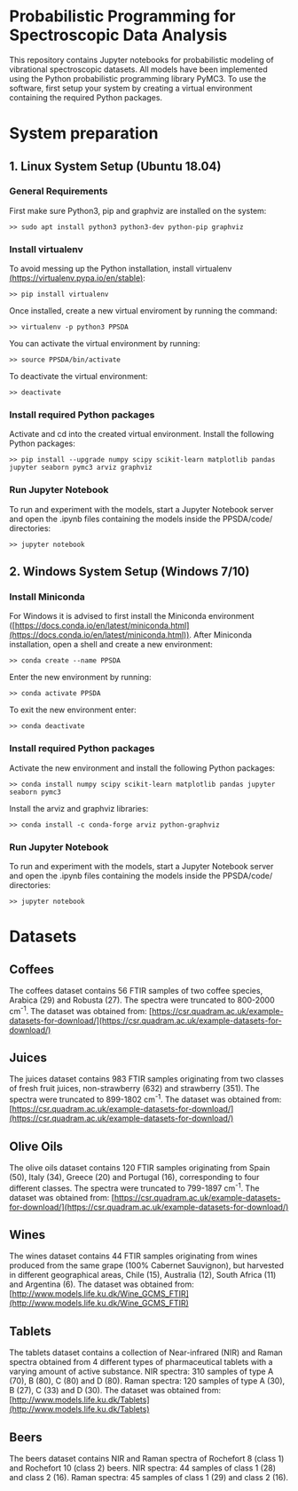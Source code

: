 # Probabilistic Programming for Spectroscopic Data Analysis
This repository contains Jupyter notebooks for probabilistic modeling of vibrational spectroscopic datasets. All models have been implemented using the Python probabilistic programming library PyMC3. To use the software, first setup your system by creating a virtual environment containing the required Python packages.

# System preparation

## 1. Linux System Setup (Ubuntu 18.04)

### General Requirements
First make sure Python3, pip and graphviz are installed on the system:

```
>> sudo apt install python3 python3-dev python-pip graphviz
```

### Install virtualenv

To avoid messing up the Python installation, install virtualenv [(https://virtualenv.pypa.io/en/stable)](https://virtualenv.pypa.io/en/stable/):

```
>> pip install virtualenv
```

Once installed, create a new virtual enviroment by running the command:

```
>> virtualenv -p python3 PPSDA
```

You can activate the virtual environment by running:
```
>> source PPSDA/bin/activate
```

To deactivate the virtual environment:
```
>> deactivate
```

### Install required Python packages

Activate and cd into the created virtual environment. Install the following Python packages:
```
>> pip install --upgrade numpy scipy scikit-learn matplotlib pandas jupyter seaborn pymc3 arviz graphviz
```

### Run Jupyter Notebook

To run and experiment with the models, start a Jupyter Notebook server and open the .ipynb files containing the models inside the PPSDA/code/ directories:
```
>> jupyter notebook
```

## 2. Windows System Setup (Windows 7/10)

### Install Miniconda

For Windows it is advised to first install the Miniconda environment ([https://docs.conda.io/en/latest/miniconda.html](https://docs.conda.io/en/latest/miniconda.html)). After Miniconda installation, open a shell and create a new environment:
```
>> conda create --name PPSDA
```

Enter the new environment by running:
```
>> conda activate PPSDA
```

To exit the new environment enter:
```
>> conda deactivate
```

### Install required Python packages

Activate the new environment and install the following Python packages: 
```
>> conda install numpy scipy scikit-learn matplotlib pandas jupyter seaborn pymc3
```

Install the arviz and graphviz libraries:
```
>> conda install -c conda-forge arviz python-graphviz
```

### Run Jupyter Notebook

To run and experiment with the models, start a Jupyter Notebook server and open the .ipynb files containing the models inside the PPSDA/code/ directories:
```
>> jupyter notebook
```

# Datasets

## Coffees
The coffees dataset contains 56 FTIR samples of two coffee species, Arabica (29) and Robusta (27). The spectra were truncated to 800-2000 cm<sup>-1</sup>. The dataset was obtained from: [https://csr.quadram.ac.uk/example-datasets-for-download/](https://csr.quadram.ac.uk/example-datasets-for-download/)

## Juices
The juices dataset contains 983 FTIR samples originating from two classes of fresh fruit juices, non-strawberry (632) and strawberry (351). The spectra were truncated to 899-1802 cm<sup>-1</sup>.  The dataset was obtained from: [https://csr.quadram.ac.uk/example-datasets-for-download/](https://csr.quadram.ac.uk/example-datasets-for-download/)

## Olive Oils
The olive oils dataset contains 120 FTIR samples originating from Spain (50), Italy (34), Greece (20) and Portugal (16), corresponding to four different classes. The spectra were truncated to 799-1897 cm<sup>-1</sup>. The dataset was obtained from: [https://csr.quadram.ac.uk/example-datasets-for-download/](https://csr.quadram.ac.uk/example-datasets-for-download/)

## Wines
The wines dataset contains 44 FTIR samples originating from wines produced from the same grape (100% Cabernet Sauvignon), but harvested in different geographical areas, Chile (15), Australia (12), South Africa (11) and Argentina (6). The dataset was obtained from: [http://www.models.life.ku.dk/Wine_GCMS_FTIR](http://www.models.life.ku.dk/Wine_GCMS_FTIR)

## Tablets
The tablets dataset contains a collection of Near-infrared (NIR) and Raman spectra obtained from 4 different types of pharmaceutical tablets with a varying amount of active substance. NIR spectra: 310 samples of type A (70), B (80), C (80) and D (80). Raman spectra: 120 samples of type A (30), B (27), C (33) and D (30). The dataset was obtained from: [http://www.models.life.ku.dk/Tablets](http://www.models.life.ku.dk/Tablets)

## Beers
The beers dataset contains NIR and Raman spectra of Rochefort 8 (class 1) and Rochefort 10 (class 2) beers. NIR spectra: 44 samples of class 1 (28) and class 2 (16). Raman spectra: 45 samples of class 1 (29) and class 2 (16).
